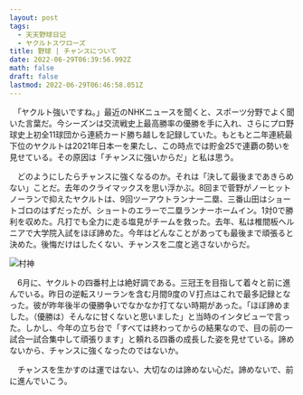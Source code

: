 ```yaml
---
layout: post
tags:
  - 天天野球日记
  - ヤクルトスワローズ
title: 野球 | チャンスについて
date: 2022-06-29T06:39:56.992Z
math: false
draft: false
lastmod: 2022-06-29T06:46:58.051Z
---
```


　「ヤクルト強いですね。」最近のNHKニュースを聞くと、スポーツ分野でよく聞いた言葉だ。今シーズンは交流戦史上最高勝率の優勝を手に入れ、さらにプロ野球史上初全11球団から連続カード勝ち越しを記録していた。もともと二年連続最下位のヤクルトは2021年日本一を果たし、この時点では貯金25で連覇の勢いを見せている。その原因は「チャンスに強いからだ」と私は思う。

　どのようにしたらチャンスに強くなるのか。それは「決して最後まであきらめない」ことだ。去年のクライマックスを思い浮かぶ。8回まで菅野がノーヒットノーランで抑えたヤクルトは、9回ツーアウトランナー二塁、三番山田はショートゴロのはずだったが、ショートのエラーで二塁ランナーホームイン。1対0で勝利を収めた。凡打でも全力に走る塩見がチームを救った。去年、私は椎間板ヘルニアで大学院入試をほぼ諦めた。今年はどんなことがあっても最後まで頑張ると決めた。後悔だけはしたくない、チャンスを二度と逃さないからだ。

![村神](/img/微信图片_20220629143843.png)

　6月に、ヤクルトの四番村上は絶好調である。三冠王を目指して着々と前に進んでいる。昨日の逆転スリーランを含む月間9度のＶ打点はこれで最多記録となった。彼が昨年後半の優勝争いでなかなか打てない時期があった。「ほぼ諦めました。（優勝は）そんなに甘くないと思いました」と当時のインタビューで言った。しかし、今年の立ち台で「すべては終わってからの結果なので、目の前の一試合一試合集中して頑張ります」と頼れる四番の成長した姿を見せている。諦めないから、チャンスに強くなったのではないか。

　チャンスを生かすのは運ではない、大切なのは諦めない心だ。諦めないで、前に進んでいこう。
